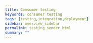 ```yaml
---
title: Consumer testing
keywords: consumer testing
tags: [testing,integration,deployment]
sidebar: overview_sidebar
permalink: testing_sender.html
summary: ""
---
```


